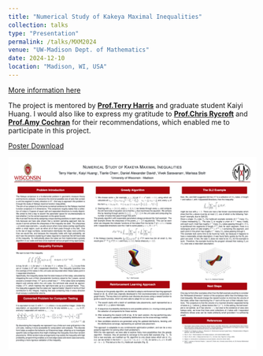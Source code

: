 ```yaml
---
title: "Numerical Study of Kakeya Maximal Inequalities"
collection: talks
type: "Presentation"
permalink: /talks/MXM2024
venue: "UW-Madison Dept. of Mathematics"
date: 2024-12-10
location: "Madison, WI, USA"
---
```


[More information here](https://mxm.math.wisc.edu/fall-2024/)

The project is mentored by **[Prof.Terry Harris](https://sites.google.com/view/terryljh/)** and graduate student Kaiyi Huang. I would also like to express my gratitude to **[Prof.Chris Rycroft](https://people.math.wisc.edu/~chr/group.html)** and **[Prof.Amy Cochran](https://sites.google.com/site/amylouisecochran)** for their recommendations, which enabled me to participate in this project.

[Poster Download](/files/MXM_Kakeya.pdf)

![Poster](/images/MXM_Kakeya.png)

